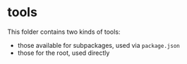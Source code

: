 # tools

This folder contains two kinds of tools:

- those available for subpackages, used via `package.json`
- those for the root, used directly
